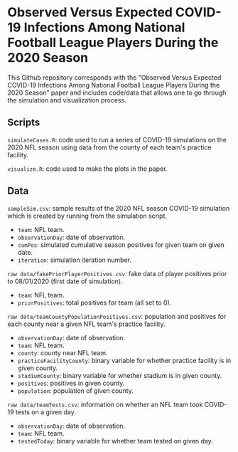 # Observed Versus Expected COVID-19 Infections Among National Football League Players During the 2020 Season

This Github repository corresponds with the "Observed Versus Expected COVID-19 Infections Among National Football League Players During the 2020 Season" paper and includes code/data that allows one to go through the simulation and visualization process.

## Scripts

`simulateCases.R`: code used to run a series of COVID-19 simulations on the 2020 NFL season using data from the county of each team's practice facility.

`visualize.R`: code used to make the plots in the paper. 

## Data

`sampleSim.csv`: sample results of the 2020 NFL season COVID-19 simulation which is created by running from the simulation script.
- `team`: NFL team.
- `observationDay`: date of observation.
- `cumPos`: simulated cumulative season positives for given team on given date.
- `iteration`: simulation iteration number.

`raw data/fakePriorPlayerPositives.csv`: fake data of player positives prior to 08/01/2020 (first date of simulation).
- `team`: NFL team.
- `priorPositives`: total positives for team (all set to 0).

`raw data/teamCountyPopulationPositives.csv`: population and positives for each county near a given NFL team's practice facility.
- `observationDay`: date of observation.
- `team`: NFL team.
- `county`: county near NFL team.
- `practiceFacilityCounty`: binary variable for whether practice facility is in given county.
- `stadiumCounty`: binary variable for whether stadium is in given county.
- `positives`: positives in given county.
- `population`: population of given county.

`raw data/teamTests.csv`: information on whether an NFL team took COVID-19 tests on a given day.
- `observationDay`: date of observation.
- `team`: NFL team.
- `testedToday`: binary variable for whether team tested on given day.
